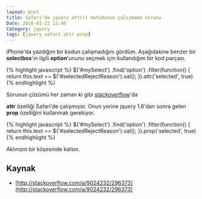 ```yaml
---
layout: post
title: Safari'de jquery attr() metodunun çalışmama sorunu
Date: 2016-01-22 11:40
Category: jquery
tags: [jquery safari attr prop]
---
```


iPhone'da yazdığım bir kodun çalışmadığını gördüm. Aşağıdakine benzer bir **selectbox**'ın ilgili **option**'ununu seçmek için kullandığım bir kod parçası.

{% highlight javascript %}
$('#mySelect')
    .find('option')
        .filter(function() {
            return this.text == $('#selectedRejectReason').val(); 
        }).attr('selected', true)
{% endhighlight %}

Sorunun çözümü her zaman ki gibi [stackoverflow](http://stackoverflow.com/)'da

**attr** özelliği Safari'de çalışmıyor. Onun yerine jquery 1.6'dan sonra gelen **prop** özelliğini kullanmak gerekiyor.

{% highlight javascript %}
$('#mySelect')
    .find('option')
        .filter(function() {
            return this.text == $('#selectedRejectReason').val(); 
        }).prop('selected', true)
{% endhighlight %}

Aklınızın bir köşesinde kalsın.

## Kaynak

 - [http://stackoverflow.com/a/9024232/296373](http://stackoverflow.com/a/9024232/296373)